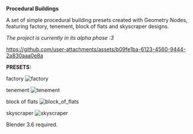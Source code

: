 **Procedural Buildings**

A set of simple procedural building presets created with Geometry Nodes,
featuring factory, tenement, block of flats and skyscraper designs.

*The project is currently in its alpha phase :3*

https://github.com/user-attachments/assets/b09fe1ba-6123-4560-9444-2a830aaa0e8a

**PRESETS:**

factory
![factory](https://github.com/user-attachments/assets/8361b263-9081-473e-9e49-c98cc106c017)

tenement
![tenement](https://github.com/user-attachments/assets/cb3f9a10-9104-467e-9777-2e1fc9bdd476)

block of flats
![block_of_flats](https://github.com/user-attachments/assets/b0cdad20-e93b-48c5-accf-ecefa106c4ff)

skyscraper
![skyscraper](https://github.com/user-attachments/assets/568e2612-c32e-4ef4-8c56-8d40cdc6fa57)

Blender 3.6 required.
